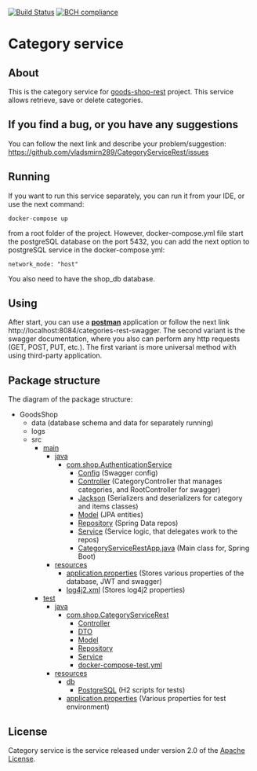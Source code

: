 [![Build Status](https://travis-ci.org/vladsmirn289/CategoryServiceRest.svg?branch=master)](https://travis-ci.org/github/vladsmirn289/CategoryServiceRest)
[![BCH compliance](https://bettercodehub.com/edge/badge/vladsmirn289/CategoryServiceRest?branch=master)](https://bettercodehub.com/)
# Category service

## About
This is the category service for [goods-shop-rest] project. This service allows retrieve, save or delete categories.

## If you find a bug, or you have any suggestions
You can follow the next link and describe your problem/suggestion: https://github.com/vladsmirn289/CategoryServiceRest/issues

## Running
If you want to run this service separately, you can run it from your IDE, or use the next command:
```shell script
docker-compose up
```
from a root folder of the project. However, docker-compose.yml file start the postgreSQL database on the port
5432, you can add the next option to postgreSQL service in the docker-compose.yml:
```shell script
network_mode: "host"
```
You also need to have the shop_db database.

## Using
After start, you can use a **[postman]** application or follow the next link http://localhost:8084/categories-rest-swagger.
The second variant is the swagger documentation, where you also can perform any http requests (GET, POST, PUT, etc.).
The first variant is more universal method with using third-party application.

## Package structure
The diagram of the package structure:
*   GoodsShop
    *   data (database schema and data for separately running)
    *   logs
    *   src
        *   [main]
            *   [java]
                *   [com.shop.AuthenticationService]
                    *   [Config] (Swagger config)
                    *   [Controller] (CategoryController that manages categories, and RootController for swagger)
                    *   [Jackson] (Serializers and deserializers for category and items classes)
                    *   [Model] (JPA entities)
                    *   [Repository] (Spring Data repos)
                    *   [Service] (Service logic, that delegates work to the repos)
                    *   [CategoryServiceRestApp.java] (Main class for, Spring Boot)
            *   [resources]
                *   [application.properties] (Stores various properties of the database, JWT and swagger)
                *   [log4j2.xml] (Stores log4j2 properties)
        *   [test]
            *   [java][java2]
                *   [com.shop.CategoryServiceRest][comInTest]
                    *   [Controller][ControllerTest]
                    *   [DTO][DTOTest]
                    *   [Model][ModelTest]
                    *   [Repository][RepoTest]
                    *   [Service][ServiceTest]
                    *   [docker-compose-test.yml]
            *   [resources][testRes]
                *   [db][testDb]
                    *   [PostgreSQL] (H2 scripts for tests)
                *   [application.properties][application-test.properties] (Various properties for test environment)

## License
Category service is the service released under version 2.0 of the [Apache License](https://www.apache.org/licenses/LICENSE-2.0).

[goods-shop-rest]: https://github.com/vladsmirn289/GoodsShopRest
[postman]: https://www.postman.com/

[main]: ./src/main
[java]: ./src/main/java
[com.shop.AuthenticationService]: ./src/main/java/com/shop/CategoryServiceRest
[Config]: ./src/main/java/com/shop/CategoryServiceRest/Config
[Controller]: ./src/main/java/com/shop/CategoryServiceRest/Controller
[Jackson]: ./src/main/java/com/shop/CategoryServiceRest/Jackson
[Model]: ./src/main/java/com/shop/CategoryServiceRest/Model
[Repository]: ./src/main/java/com/shop/CategoryServiceRest/Repository
[Service]: ./src/main/java/com/shop/CategoryServiceRest/Service
[CategoryServiceRestApp.java]: ./src/main/java/com/shop/CategoryServiceRest/CategoryServiceRestApp.java

[resources]: ./src/main/resources
[application.properties]: ./src/main/resources/application.properties
[log4j2.xml]: ./src/main/resources/log4j2.xml

[test]: ./src/test
[testRes]: ./src/test/resources
[testDb]: ./src/test/resources/db
[PostgreSQL]: ./src/test/resources/db/PostgreSQL
[application-test.properties]: ./src/test/resources/application.properties
[java2]: ./src/test/java
[comInTest]: ./src/test/java/com/shop/CategoryServiceRest
[ControllerTest]: ./src/test/java/com/shop/CategoryServiceRest/Controller
[DTOTest]: ./src/test/java/com/shop/CategoryServiceRest/DTO
[ModelTest]: ./src/test/java/com/shop/CategoryServiceRest/Model
[RepoTest]: ./src/test/java/com/shop/CategoryServiceRest/Repository
[ServiceTest]: ./src/test/java/com/shop/CategoryServiceRest/Service
[docker-compose-test.yml]: ./src/test/java/com/shop/CategoryServiceRest/docker-compose-test.yml
